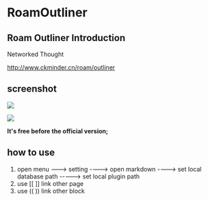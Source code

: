 # RoamOutliner

## Roam Outliner Introduction

Networked Thought

http://www.ckminder.cn/roam/outliner

## screenshot
![](https://s1.ax1x.com/2020/09/09/w1ganJ.png)

![](https://s1.ax1x.com/2020/09/09/w1gHgS.png)

**It's free before the official version;**

## how to use

1. open menu ---> setting ----> open markdown ----> set local database path -----> set local plugin path
2. use [[  ]] link other page
3. use ((  )) link other block

